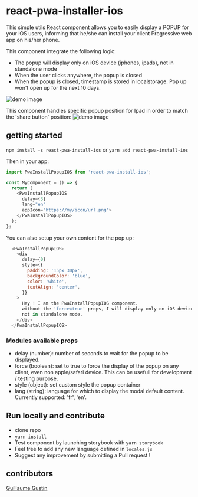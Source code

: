 # react-pwa-installer-ios

This simple utils React component allows you to easily display a POPUP for your iOS users, informing that he/she can install your client Progressive web app on his/her phone.

This component integrate the following logic:
- The popup will display only on iOS device (iphones, ipads), not in standalone mode
- When the user clicks anywhere, the popup is closed
- When the popup is closed, timestamp is stored in localstorage. Pop up won't open up for the next 10 days.

![demo image](https://raw.githubusercontent.com/guillaumegustin/react-pwa-installer-ios/master/screen_demo.jpeg)

This component handles specific popup position for Ipad in order to match the 'share button' position:
![demo image](https://raw.githubusercontent.com/guillaumegustin/react-pwa-installer-ios/master/screen_demo_ipad.png)

## getting started
`npm install -s react-pwa-install-ios`
or 
`yarn add react-pwa-install-ios`

Then in your app:
```js
import PwaInstallPopupIOS from 'react-pwa-install-ios';

const MyComponent = () => {
  return (
    <PwaInstallPopupIOS 
      delay={3}
      lang="en"
      appIcon="https://my/icon/url.png">
    </PwaInstallPopupIOS>
  );
};
```
You can also setup your own content for the pop up:
```js
  <PwaInstallPopupIOS>
    <div 
      delay={0}
      style={{
        padding: '15px 30px',
        backgroundColor: 'blue',
        color: 'white',
        textAlign: 'center',
      }}
    > 
      Hey ! I am the PwaInstallPopupIOS component.
      without the 'force=true' props, I will display only on iOS device,
      not in standalone mode.
    </div>
  </PwaInstallPopupIOS>
```
### Modules available props
- delay (number): number of seconds to wait for the popup to be displayed.
- force (boolean): set to true to force the display of the popup on any client, even non apple/safari device. This can be usefull for development / testing purpose.
- style (object): set custom style the popup container
- lang (string): language for which to display the modal default content. Currently supported: 'fr', 'en'.

## Run locally and contribute
- clone repo
- `yarn install`
- Test component by launching storybook with `yarn storybook`
- Feel free to add any new language defined in `locales.js`
- Suggest any improvement by submitting a Pull request !

## contributors
[Guillaume Gustin](https://github.com/guillaumegustin)

